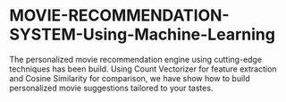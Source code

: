 # MOVIE-RECOMMENDATION-SYSTEM-Using-Machine-Learning

The personalized movie recommendation engine using cutting-edge techniques has been build. Using Count Vectorizer for feature extraction and Cosine Similarity for comparison, we have show how to build personalized movie suggestions tailored to your tastes.
